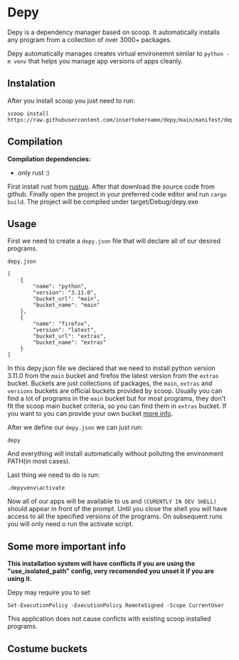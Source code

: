 # Depy

Depy is a dependency manager based on scoop. It automatically installs any program from a collection of over 3000+ packages.

Depy automatically manages creates virtual environemnt similar to `python -m venv` that helps you manage app versions of apps cleanly.

## Instalation

After you install scoop you just need to run:
```
scoop install https://raw.githubusercontent.com/insertokername/depy/main/manifest/depy.json
```

## Compilation

**Compilation dependencies:**
- only rust :)

First install rust from [rustup](https://rustup.rs/). After that download the source code from github. Finally open the project in your preferred code editor and run `cargo build`. The project will be compiled under target/Debug/depy.exe

## Usage

First we need to create a `depy.json` file that will declare all of our desired programs.

`depy.json`
```
[
    {
        "name": "python",
        "version": "3.11.0",
        "bucket_url": "main",
        "bucket_name": "main"
    },
    {
        "name": "firefox",
        "version": "latest",
        "bucket_url": "extras",
        "bucket_name": "extras"
    }
]
```

In this depy.json file we declared that we need to install python version 3.11.0 from the `main` bucket and firefox the latest version from the `extras` bucket. Buckets are just collections of packages, the `main`, `extras` and `versions` buckets are official buckets provided by scoop. Usually you can find a lot of programs in the `main` bucket but for most programs, they  don't fit the scoop main bucket criteria,  so you can find them in `extras` bucket. If you want to you can provide your own bucket [more info](#costume-buckets).

After we define our `depy.json` we can just run:
```
depy
``` 
And everything will install automatically without polluting the environment PATH(in most cases).

Last thing we need to do is run:
```
.depyvenv\activate
```
Now all of our apps will be available to us and `(CURENTLY IN DEV SHELL)` should appear in front of the prompt. Until you close the shell you will have access to all the specified versions of the programs. On subsequent runs you will only need o run the activate script.

## Some more important info

**This installation system will have conflicts if you are using the "use_isolated_path" config, very recomended you unset it if you are using it.**

Depy may require you to set 

```
Set-ExecutionPolicy -ExecutionPolicy RemoteSigned -Scope CurrentUser
```

This application does not cause conficts with existing scoop installed programs.

## Costume buckets